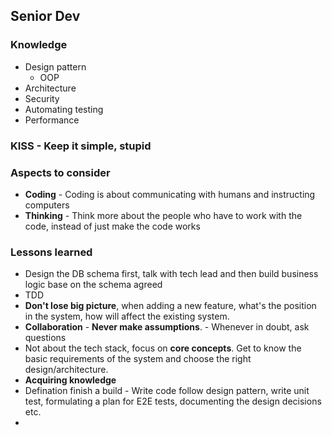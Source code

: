 ## Senior Dev

### Knowledge

- Design pattern
  - OOP
- Architecture
- Security
- Automating testing
- Performance

### KISS - Keep it simple, stupid

### Aspects to consider

- **Coding** - Coding is about communicating with humans and instructing computers
- **Thinking** - Think more about the people who have to work with the code, instead of just make the code works



### Lessons learned

- Design the DB schema first, talk with tech lead and then build business logic base on the schema agreed
- TDD
- **Don't lose big picture**, when adding a new feature, what's the position in the system, how will affect the existing system.
- **Collaboration** - **Never make assumptions**. - Whenever in doubt, ask questions
- Not about the tech stack, focus on **core concepts**. Get to know the basic requirements of the system and choose the right design/architecture.
- **Acquiring knowledge** 
- Defination finish a build - Write code follow design pattern, write unit test, formulating a plan for E2E tests, documenting the design decisions etc.
- 



### 



